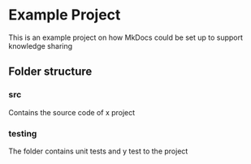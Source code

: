 # Example Project

This is an example project on how MkDocs could be set up to support knowledge sharing

## Folder structure

### src
Contains the source code of x project

### testing
The folder contains unit tests and y test to the project
